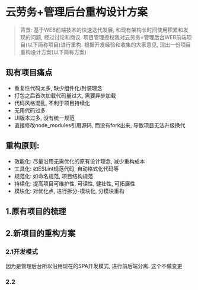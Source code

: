 # 云劳务+管理后台重构设计方案

> 背景: 基于WEB前端技术的快速迭代发展, 和现有架构长时间使用积累和发现的问题, 经过讨论和商议. 项目管理授权我对云劳务+管理后台WEB前端项目(以下简称项目)进行重构. 根据开发经验和收集的大家意见, 现出一份项目重构设计方案(以下简称方案)

## 现有项目痛点
- 重复性代码太多, 缺少组件化/封装理念
- 打包之后首次加载代码量过大, 需要异步加载
- 代码风格混乱, 不利于项目持续化
- 无用代码过多
- UI版本过多, 没有统一规范
- 直接修改node_modules引用源码, 而没有fork出来, 导致项目无法升级换代

## 重构原则:
- 效能化: 尽量沿用无需优化的原有设计理念, 减少重构成本
- 工具化: 如ESLint规范代码, 自动格式化代码等
- 规范化: 如命名规范, 项目结构规范
- 持续化: 提高项目可维护性, 可读性, 健壮性, 可拓展性
- 模块化: 对优化点, 进行拆分-模块化, 分模块重构

## 1.原有项目的梳理

## 2.新项目的重构方案

### 2.1开发模式
因为是管理后台所以沿用现在的SPA开发模式, 进行前后端分离. 这个不做变更

### 2.2
